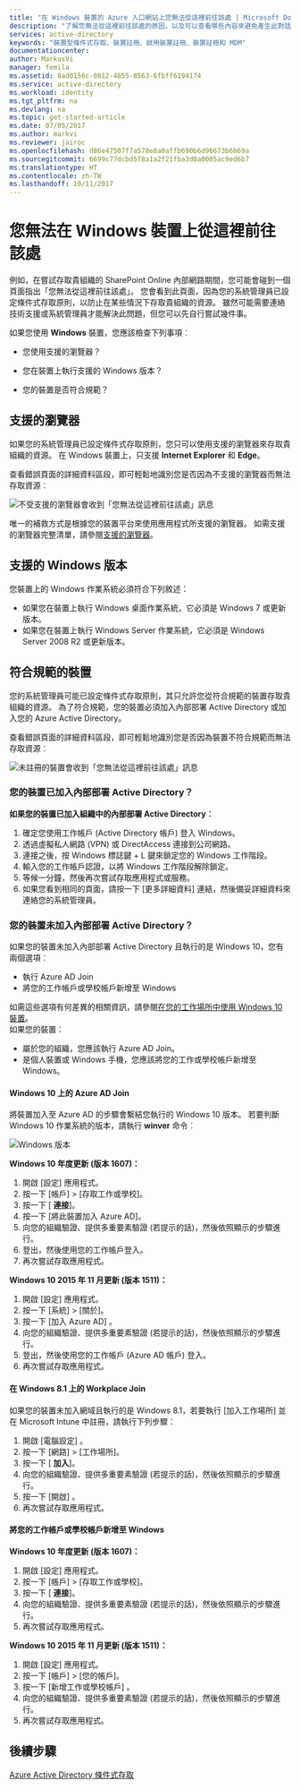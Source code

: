 ```yaml
---
title: "在 Windows 裝置的 Azure 入口網站上您無法從這裡前往該處 | Microsoft Docs"
description: "了解您無法從這裡前往該處的原因，以及可以查看哪些內容來避免產生此對話方塊。"
services: active-directory
keywords: "裝置型條件式存取、裝置註冊、啟用裝置註冊、裝置註冊和 MDM"
documentationcenter: 
author: MarkusVi
manager: femila
ms.assetid: 8ad0156c-0812-4855-8563-6fbff6194174
ms.service: active-directory
ms.workload: identity
ms.tgt_pltfrm: na
ms.devlang: na
ms.topic: get-started-article
ms.date: 07/05/2017
ms.author: markvi
ms.reviewer: jairoc
ms.openlocfilehash: d86e47507f7a578e8a0affb690b6d96673b6b69a
ms.sourcegitcommit: 6699c77dcbd5f8a1a2f21fba3d0a0005ac9ed6b7
ms.translationtype: HT
ms.contentlocale: zh-TW
ms.lasthandoff: 10/11/2017
---
```

# <a name="you-cant-get-there-from-here-on-a-windows-device"></a>您無法在 Windows 裝置上從這裡前往該處

例如，在嘗試存取貴組織的 SharePoint Online 內部網路期間，您可能會碰到一個頁面指出「您無法從這裡前往該處」。 您會看到此頁面，因為您的系統管理員已設定條件式存取原則，以防止在某些情況下存取貴組織的資源。 雖然可能需要連絡技術支援或系統管理員才能解決此問題，但您可以先自行嘗試幾件事。

如果您使用 **Windows** 裝置，您應該檢查下列事項︰

- 您使用支援的瀏覽器？

- 您在裝置上執行支援的 Windows 版本？

- 您的裝置是否符合規範？






## <a name="supported-browser"></a>支援的瀏覽器

如果您的系統管理員已設定條件式存取原則，您只可以使用支援的瀏覽器來存取貴組織的資源。 在 Windows 裝置上，只支援 **Internet Explorer** 和 **Edge**。

查看錯誤頁面的詳細資料區段，即可輕鬆地識別您是否因為不支援的瀏覽器而無法存取資源︰

![不受支援的瀏覽器會收到「您無法從這裡前往該處」訊息](./media/active-directory-conditional-access-device-remediation/02.png "例")

唯一的補救方式是根據您的裝置平台來使用應用程式所支援的瀏覽器。 如需支援的瀏覽器完整清單，請參閱[支援的瀏覽器](active-directory-conditional-access-supported-apps.md)。  


## <a name="supported-versions-of-windows"></a>支援的 Windows 版本

您裝置上的 Windows 作業系統必須符合下列敘述： 

- 如果您在裝置上執行 Windows 桌面作業系統，它必須是 Windows 7 或更新版本。
- 如果您在裝置上執行 Windows Server 作業系統，它必須是 Windows Server 2008 R2 或更新版本。 


## <a name="compliant-device"></a>符合規範的裝置

您的系統管理員可能已設定條件式存取原則，其只允許您從符合規範的裝置存取貴組織的資源。 為了符合規範，您的裝置必須加入內部部署 Active Directory 或加入您的 Azure Active Directory。

查看錯誤頁面的詳細資料區段，即可輕鬆地識別您是否因為裝置不符合規範而無法存取資源︰
 
![未註冊的裝置會收到「您無法從這裡前往該處」訊息](./media/active-directory-conditional-access-device-remediation/01.png "案例")


### <a name="is-your-device-joined-to-an-on-premises-active-directory"></a>您的裝置已加入內部部署 Active Directory？

**如果您的裝置已加入組織中的內部部署 Active Directory︰**

1. 確定您使用工作帳戶 (Active Directory 帳戶) 登入 Windows。
2. 透過虛擬私人網路 (VPN) 或 DirectAccess 連接到公司網路。
3. 連接之後，按 Windows 標誌鍵 + L 鍵來鎖定您的 Windows 工作階段。
4. 輸入您的工作帳戶認證，以將 Windows 工作階段解除鎖定。
5. 等候一分鐘，然後再次嘗試存取應用程式或服務。
6. 如果您看到相同的頁面，請按一下 [更多詳細資料] 連結，然後備妥詳細資料來連絡您的系統管理員。


### <a name="is-your-device-not-joined-to-an-on-premises-active-directory"></a>您的裝置未加入內部部署 Active Directory？

如果您的裝置未加入內部部署 Active Directory 且執行的是 Windows 10，您有兩個選項︰

* 執行 Azure AD Join
* 將您的工作帳戶或學校帳戶新增至 Windows

如需這些選項有何差異的相關資訊，請參閱[在您的工作場所中使用 Windows 10 裝置](active-directory-azureadjoin-windows10-devices.md)。  
如果您的裝置：

- 屬於您的組織，您應該執行 Azure AD Join。
- 是個人裝置或 Windows 手機，您應該將您的工作或學校帳戶新增至 Windows。 



#### <a name="azure-ad-join-on-windows-10"></a>Windows 10 上的 Azure AD Join

將裝置加入至 Azure AD 的步驟會繫結您執行的 Windows 10 版本。 若要判斷 Windows 10 作業系統的版本，請執行 **winver** 命令︰ 

![Windows 版本](./media/active-directory-conditional-access-device-remediation/03.png )


**Windows 10 年度更新 (版本 1607)：**

1. 開啟 [設定]  應用程式。
2. 按一下 [帳戶] > [存取工作或學校]。
3. 按一下 [ **連接**]。
4. 按一下 [將此裝置加入 Azure AD]。
5. 向您的組織驗證、提供多重要素驗證 (若提示的話)，然後依照顯示的步驟進行。
6. 登出，然後使用您的工作帳戶登入。
7. 再次嘗試存取應用程式。

**Windows 10 2015 年 11 月更新 (版本 1511)：**

1. 開啟 [設定]  應用程式。
2. 按一下 [系統] > [關於]。
3. 按一下 [加入 Azure AD] 。
4. 向您的組織驗證、提供多重要素驗證 (若提示的話)，然後依照顯示的步驟進行。
5. 登出，然後使用您的工作帳戶 (Azure AD 帳戶) 登入。
6. 再次嘗試存取應用程式。


#### <a name="workplace-join-on-windows-81"></a>在 Windows 8.1 上的 Workplace Join

如果您的裝置未加入網域且執行的是 Windows 8.1，若要執行 [加入工作場所] 並在 Microsoft Intune 中註冊，請執行下列步驟：

1. 開啟 [電腦設定] 。
2. 按一下 [網路] > [工作場所]。
3. 按一下 [ **加入**]。
4. 向您的組織驗證、提供多重要素驗證 (若提示的話)，然後依照顯示的步驟進行。
5. 按一下 [開啟] 。
6. 再次嘗試存取應用程式。



#### <a name="add-your-work-or-school-account-to-windows"></a>將您的工作帳戶或學校帳戶新增至 Windows 


**Windows 10 年度更新 (版本 1607)：**

1. 開啟 [設定]  應用程式。
2. 按一下 [帳戶] > [存取工作或學校]。
3. 按一下 [ **連接**]。
4. 向您的組織驗證、提供多重要素驗證 (若提示的話)，然後依照顯示的步驟進行。
5. 再次嘗試存取應用程式。


**Windows 10 2015 年 11 月更新 (版本 1511)：**

1. 開啟 [設定]  應用程式。
2. 按一下 [帳戶] > [您的帳戶]。
3. 按一下 [新增工作或學校帳戶] 。
4. 向您的組織驗證、提供多重要素驗證 (若提示的話)，然後依照顯示的步驟進行。
5. 再次嘗試存取應用程式。





## <a name="next-steps"></a>後續步驟
[Azure Active Directory 條件式存取](active-directory-conditional-access.md)

